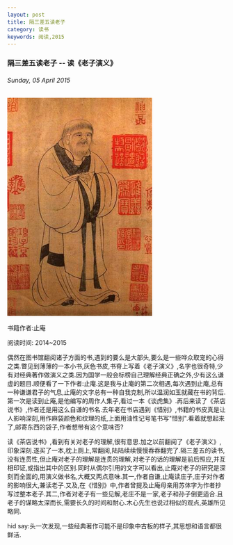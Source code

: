 ```yaml
---
layout: post
title: 隔三差五读老子
category: 读书
keywords: 阅读,2015
---
```


### 隔三差五读老子 -- 读《老子演义》

###### Sunday, 05 April 2015

![老子](/../../assets/img/book/2015/laozi.jpg)

书籍作者:止庵

阅读时间: 2014~2015

偶然在图书馆翻阅诸子方面的书,遇到的要么是大部头,要么是一些哗众取宠的心得之类.瞥见到薄薄的一本小书,灰色书皮,书脊上写着《老子演义》,名字也很奇特,少有对经典著作做演义之类.因为国学一般会标榜自己理解经典正确之外,少有这么谦虚的题目.顺便看了一下作者:止庵.这是我与止庵的第二次相遇,每次遇到止庵,总有一种谦谦君子的气息,止庵的文字总有一种自我克制,所以温润如玉就藏在书的背后.第一次是读到止庵,是他编写的周作人集子,看过一本《谈虎集》.再后来读了《茶店说书》,作者还是用这么自谦的书名.去年老在书店遇到《惜别》,书籍的书皮真是让人影响深刻,用作麻袋颜色和纹理的纸,上面用油性记号笔书写"惜别".看着就想起来了,邮寄东西的袋子,作者想带有这个意味否?

读《茶店说书》,看到有关对老子的理解,很有意思.加之以前翻阅了《老子演义》,印象深刻.遂买了一本,枕上厕上,常翻阅,陆陆续续慢慢吞吞翻完了.隔三差五的读书,没有连贯性,但止庵对老子的理解是连贯的理解,对老子的话的理解是前后照应,并互相印证,或指出其中的区别.同时从偶尔引用的文字可以看出,止庵对老子的研究是深刻而全面的,用演义做书名,大概又两点意味.其一,作者自谦,止庵读庄子,庄子对作者的影响很大,兼读老子.又及,在《惜别》中,作者曾提及止庵母亲用苏体字为作者抄写过整本老子.其二,作者对老子有一些见解,老庄不是一家,老子和孙子倒更适合.且老子的谋略太深而长,需要长久的时间和耐心.木心先生也说过相似的观点,英雄所见略同.

hid say:头一次发现,一些经典著作可能不是印象中古板的样子,其思想和语言都很鲜活.

